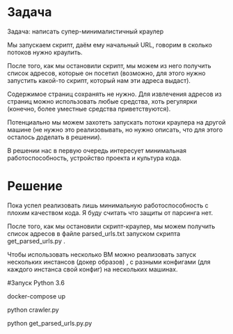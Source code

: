 # Задача
Задача: написать супер-минималистичный краулер

Мы запускаем скрипт, даём ему начальный URL, говорим в сколько потоков нужно краулить.

После того, как мы остановили скрипт, мы можем из него получить список адресов, которые он посетил (возможно, для этого нужно запустить какой-то скрипт, который нам эти адреса выдаст).

Содержимое страниц сохранять не нужно. Для извлечения адресов из страниц можно использовать любые средства, хоть регулярки (конечно, более уместные средства приветствуются).

Потенциально мы можем захотеть запускать потоки краулера на другой машине (не нужно это реализовывать, но нужно описать, что для этого осталось доделать в решении).

В решении нас в первую очередь интересует минимальная работоспособность, устройство проекта и культура кода.


# Решение

 
Пока успел реализовать лишь минимальную работоспособность с плохим качеством 
кода. 
Я буду считать что защиты от парсинга нет.

После того, как мы остановили скрипт-краулер, мы можем получить список 
адресов в файле parsed_urls.txt запуском скрипта get_parsed_urls.py  .

Чтобы использовать несколько ВМ можно реализовать запуск нескольких 
инстансов (докер образов) , с разными 
конфигами (для каждого инстанса свой конфиг) 
 на 
нескольких 
машинах.

#Запуск
Python 3.6

docker-compose up 

python crawler.py

python get_parsed_urls.py.py



